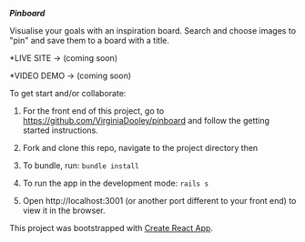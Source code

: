 ***Pinboard***

Visualise your goals with an inspiration board. Search and choose images to "pin" and save them to a board with a title.

*LIVE SITE -> (coming soon)

*VIDEO DEMO -> (coming soon)

To get start and/or collaborate:

 1) For the front end of this project, go to https://github.com/VirginiaDooley/pinboard and follow the getting started instructions.

 2) Fork and clone this repo, navigate to the project directory then

 3) To bundle, run: ```bundle install```

 4) To run the app in the development mode: ```rails s```

 5) Open http://localhost:3001 (or another port different to your front end) to view it in the browser.

This project was bootstrapped with [Create React App](https://github.com/facebook/create-react-app).
